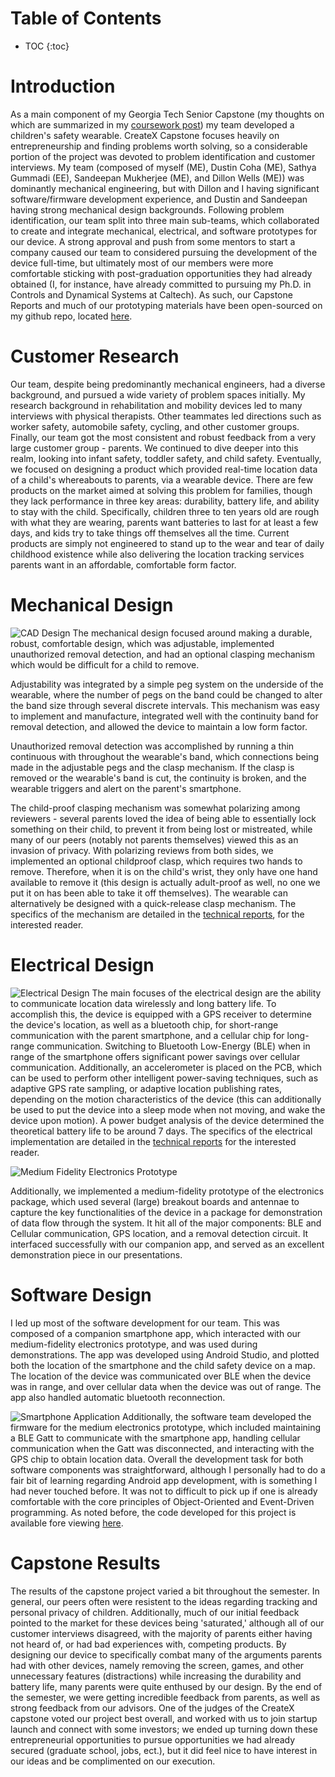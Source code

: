 # Table of Contents

* TOC
{:toc}

# Introduction
As a main component of my Georgia Tech Senior Capstone (my thoughts on which are summarized in my [coursework post](https://wdc3iii.github.io/website/undergraduate/2022/04/27/Coursework8/)) my team developed a children's safety wearable.  CreateX Capstone focuses heavily on entrepreneurship and finding problems worth solving, so a considerable portion of the project was devoted to problem identification and customer interviews.  My team (composed of myself (ME), Dustin Coha (ME), Sathya Gummadi (EE), Sandeepan Mukherjee (ME), and Dillon Wells (ME)) was dominantly mechanical engineering, but with Dillon and I having significant software/firmware development experience, and Dustin and Sandeepan having strong mechanical design backgrounds.  Following problem identification, our team split into three main sub-teams, which collaborated to create and integrate mechanical, electrical, and software prototypes for our device.  A strong approval and push from some mentors to start a company caused our team to considered pursuing the development of the device full-time, but ultimately most of our members were more comfortable sticking with post-graduation opportunities they had already obtained (I, for instance, have already committed to pursuing my Ph.D. in Controls and Dynamical Systems at Caltech).  As such, our Capstone Reports and much of our prototyping materials have been open-sourced on my github repo, located [here]().
# Customer Research
Our team, despite being predominantly mechanical engineers, had a diverse background, and pursued a wide variety of problem spaces initially.  My research background in rehabilitation and mobility devices led to many interviews with physical therapists.  Other teammates led directions such as worker safety, automobile safety, cycling, and other customer groups.  Finally, our team got the most consistent and robust feedback from a very large customer group - parents.  We continued to dive deeper into this realm, looking into infant safety, toddler safety, and child safety.  Eventually, we focused on designing a product which provided real-time location data of a child's whereabouts to parents, via a wearable device.  There are few products on the market aimed at solving this problem for families, though they lack performance in three key areas: durability, battery life, and ability to stay with the child. Specifically, children three to ten years old are rough with what they are wearing, parents want batteries to last for at least a few days, and kids try to take things off themselves all the time. Current products are simply not engineered to stand up to the wear and tear of daily childhood existence while also delivering the location tracking services parents want in an affordable, comfortable form factor.

# Mechanical Design
![CAD Design](http://wdc3iii.github.io/website/img/pomdot/mechanical.png)
The mechanical design focused around making a durable, robust, comfortable design, which was adjustable, implemented unauthorized removal detection, and had an optional clasping mechanism which would be difficult for a child to remove.  

Adjustability was integrated by a simple peg system on the underside of the wearable, where the number of pegs on the band could be changed to alter the band size through several discrete intervals.  This mechanism was easy to implement and manufacture, integrated well with the continuity band for removal detection, and allowed the device to maintain a low form factor.  

Unauthorized removal detection was accomplished by running a thin continuous with throughout the wearable's band, which connections being made in the adjustable pegs and the clasp mechanism.  If the clasp is removed or the wearable's band is cut, the continuity is broken, and the wearable triggers and alert on the parent's smartphone.  

The child-proof clasping mechanism was somewhat polarizing among reviewers - several parents loved the idea of being able to essentially lock something on their child, to prevent it from being lost or mistreated, while many of our peers (notably not parents themselves) viewed this as an invasion of privacy.  With polarizing reviews from both sides, we implemented an optional childproof clasp, which requires two hands to remove.  Therefore, when it is on the child's wrist, they only have one hand available to remove it (this design is actually adult-proof as well, no one we put it on has been able to take it off themselves).  The wearable can alternatively be designed with a quick-release clasp mechanism.  The specifics of the mechanism are detailed in the [technical reports](), for the interested reader.  
# Electrical Design
![Electrical Design](http://wdc3iii.github.io/website/img/pomdot/electrical.png)
The main focuses of the electrical design are the ability to communicate location data wirelessly and long battery life.  To accomplish this, the device is equipped with a GPS receiver to determine the device's location, as well as a bluetooth chip, for short-range communication with the parent smartphone, and a cellular chip for long-range communication.  Switching to Bluetooth Low-Energy (BLE) when in range of the smartphone offers significant power savings over cellular communication.  Additionally, an accelerometer is placed on the PCB, which can be used to perform other intelligent power-saving techniques, such as adaptive GPS rate sampling, or adaptive location publishing rates, depending on the motion characteristics of the device (this can additionally be used to put the device into a sleep mode when not moving, and wake the device upon motion).  A power budget analysis of the device determined the theoretical battery life to be around 7 days.  The specifics of the electrical implementation are detailed in the [technical reports]() for the interested reader.

![Medium Fidelity Electronics Prototype](http://wdc3iii.github.io/website/img/pomdot/electronics_prototype.png)

Additionally, we implemented a medium-fidelity prototype of the electronics package, which used several (large) breakout boards and antennae to capture the key functionalities of the device in a package for demonstration of data flow through the system.  It hit all of the major components: BLE and Cellular communication, GPS location, and a removal detection circuit.  It interfaced successfully with our companion app, and served as an excellent demonstration piece in our presentations.  

# Software Design
I led up most of the software development for our team.  This was composed of a companion smartphone app, which interacted with our medium-fidelity electronics prototype, and was used during demonstrations.  The app was developed using Android Studio, and plotted both the location of the smartphone and the child safety device on a map.  The location of the device was communicated over BLE when the device was in range, and over cellular data when the device was out of range.  The app also handled automatic bluetooth reconnection.  

![Smartphone Application](http://wdc3iii.github.io/website/img/pomdot/application.png)
Additionally, the software team developed the firmware for the medium electronics prototype, which included maintaining a BLE Gatt to communicate with the smartphone app, handling cellular communication when the Gatt was disconnected, and interacting with the GPS chip to obtain location data.  Overall the development task for both software components was straightforward, although I personally had to do a fair bit of learning regarding Android app development, with is something I had never touched before.  It was not to difficult to pick up if one is already comfortable with the core principles of Object-Oriented and Event-Driven programming. As noted before, the code developed for this project is available fore viewing [here]().
# Capstone Results
The results of the capstone project varied a bit throughout the semester.  In general, our peers often were resistent to the ideas regarding tracking and personal privacy of children.  Additionally, much of our initial feedback pointed to the market for these devices being 'saturated,' although all of our customer interviews disagreed, with the majority of parents either having not heard of, or had bad experiences with, competing products.  By designing our device to specifically combat many of the arguments parents had with other devices, namely removing the screen, games, and other unnecessary features (distractions) while increasing the durability and battery life, many parents were quite enthused by our design.  By the end of the semester, we were getting incredible feedback from parents, as well as strong feedback from our advisors.  One of the judges of the CreateX capstone voted our project best overall, and worked with us to join startup launch and connect with some investors; we ended up turning down these entrepreneurial opportunities to pursue opportunities we had already secured (graduate school, jobs, ect.), but it did feel nice to have interest in our ideas and be complimented on our execution.
